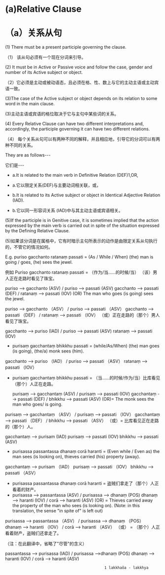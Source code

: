 # **(a)Relative Clause** 
# **（a）关系从句**
(1) There must be a present participle governing the clause.

（1） 该从句必须有一个现在分词来引导。

 (2) It must be in Active or Passive voice and follow the case, gender and 
number of its Active subject or object. 

（2）它必须是主动或被动语态，且必须在格、性、数上与它的主动主语或主动宾语一致。

(3)The case of the Active subject or object depends on its relation to some word 
in the main clause. 

(3)主动主语或宾语的格位取决于它与主句中某些词的关系。

(4) Every Relative Clause can have two different interpretations and, 
accordingly, the participle governing it can have two different relations. 

（4） 每个关系从句可以有两种不同的解释，并且相应地，引导它的分词可以有两种不同的关系。

 They are as follows---    

 它们是---

- a.It is related to the main verb in Definitive Relation (DEF)1,OR, 

- a.它以限定关系(DEF)与主要动词相关联，或，
                                                  
 - b.It is related to its Active subject or object in Identical Adjective 
Relation (IAD). 

- b.它以同一形容词关系 (IAD)中与其主动主语或宾语相关。

(5)If the participle is in Genitive case, it is sometimes implied that the  action expressed by the main verb is carried out in spite of the situation  expressed by the Defining Relative Clause. 

(5)如果该分词是在属格中，它有时暗示主句所表示的动作是由限定关系从句执行的，不管它的情况如何。

 E.g. puriso gacchanto ratanaṃ passati = (As / While / When)   (the) man is 
going / goes, (he) sees the jewel.

例如 Puriso gacchanto ratanaṃ passati = （作为/当……的时候/当） （该）男人正在走路时看见了珠宝。

puriso  -->  gacchanto (ASV) / puriso     -->   passati (ASV) gacchanto       -->      passati (DEF)   / ratanaṃ      -->         passati (IOV) (OR) The man who goes (is going) sees the jewel. 

puriso --> gacchanto （ASV） / puriso --> passati （ASV） gacchanto --> passati （DEF） / ratanaṃ --> passati （IOV） （或）正在走路的（那个）男人看见了珠宝。

gacchanto   --> puriso (IAD) / puriso     -->     passati (ASV)  ratanaṃ    -->             passati (IOV) 
* purisaṃ gacchantaṃ bhikkhu passati = (while/As/When) (the) man goes (is  going), (the/a) monk sees (him).

gacchanto --> puriso （IAD） / puriso --> passati （ASV） ratanaṃ --> passati （IOV）

* purisaṃ gacchantaṃ bhikkhu passati = （当……的时候/作为/当）比库看见（那个）人正在走路。 
  
   purisaṃ     -->   gacchantaṃ (ASV) / purisaṃ      -->   passati (IOV) gacchantaṃ    -->      passati (DEF) / bhikkhu      -->      passati (ASV) (OR)= The monk sees the man who goes/ is going. 

purisaṃ --> gacchantaṃ （ASV） / purisaṃ --> passati （IOV） gacchantaṃ --> passati （DEF） / bhikkhu --> passati （ASV） （或）= 比库看见正在走路的（那个）人。

   gacchantaṃ  --> purisam (IAD) purisaṃ      -->     passati (IOV) bhikkhu    -->       passati (ASV) 
* purisassa passantassa dhanaṃ corā haranti = (Even while / Even as) the man  sees (is looking on), thieves carried (his) property (away). 

 gacchantaṃ --> purisam （IAD） purisaṃ --> passati （IOV） bhikkhu --> passati （ASV）

* purisassa passantassa dhanaṃ corā haranti = 盗贼们拿走了（那个）人正看着的财产。
*  
   purisassa --> passantassa (ASV) / purisassa --> dhanaṃ (POS) dhanaṃ --> haranti (IOV) /  corā  --> haranti (ASV) (OR) = Thieves carried away the property of the man who sees (is looking on). 
(Note: in this translation, the sense "in spite of" is left out) 

purisassa --> passantassa （ASV） / purisassa --> dhanaṃ （POS） dhanaṃ --> haranti （IOV） / corā --> haranti （ASV） （或） = （那个）人正看着财产，盗贼们还拿走了。

（注：在此翻译中，省略了"尽管"的含义）

passantassa  --> purisassa (IAD) / purisassa  -->dhanaṃ (POS) dhanaṃ --> haranti (IOV) /  corā  --> haranti (ASV)



                                                 1 lakkhaõa - lakkhya  
